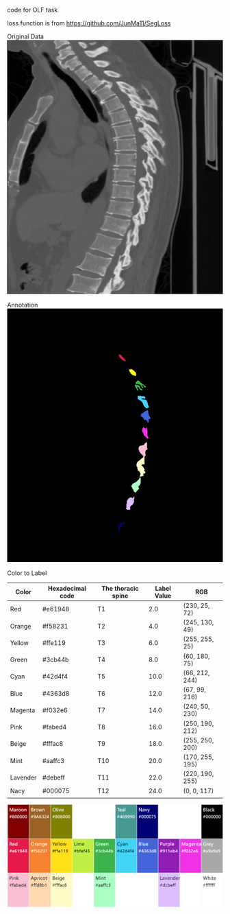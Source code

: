 code for OLF task

loss function is from https://github.com/JunMa11/SegLoss

Original Data
![CT data](https://github.com/riverback/OLF-toolkit/blob/main/presentation/raw_data_vis.png)

Annotation
![Annotation](https://github.com/riverback/OLF-toolkit/blob/main/presentation/nii_label_vis.png)

Color to Label

| Color    | Hexadecimal code | The thoracic spine | Label Value | RGB             |
| -------- | ---------------- | ------------------ | ----------- | --------------- |
| Red      | #e61948          | T1                 | 2.0         | (230, 25, 72)   |
| Orange   | #f58231          | T2                 | 4.0         | (245, 130, 49)  |
| Yellow   | #ffe119          | T3                 | 6.0         | (255, 255, 25)  |
| Green    | #3cb44b          | T4                 | 8.0         | (60, 180, 75)   |
| Cyan     | #42d4f4          | T5                 | 10.0        | (66, 212, 244)  |
| Blue     | #4363d8          | T6                 | 12.0        | (67, 99, 216)   |
| Magenta  | #f032e6          | T7                 | 14.0        | (240, 50, 230)  |
| Pink     | #fabed4          | T8                 | 16.0        | (250, 190, 212) |
| Beige    | #fffac8          | T9                 | 18.0        | (255, 250, 200) |
| Mint     | #aaffc3          | T10                | 20.0        | (170, 255, 195) |
| Lavender | #debeff          | T11                | 22.0        | (220, 190, 255) |
| Nacy     | #000075          | T12                | 24.0        | (0, 0, 117)     |
|          |                  |                    |             |                 |

![Color_to_label](https://github.com/riverback/OLF-toolkit/blob/main/presentation/color2label_vis.png)